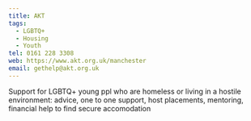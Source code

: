 ```yaml
---
title: AKT
tags:
  - LGBTQ+
  - Housing
  - Youth
tel: 0161 228 3308
web: https://www.akt.org.uk/manchester
email: gethelp@akt.org.uk
---
```

Support for LGBTQ+ young ppl who are homeless or living in a hostile environment: advice, one to one support, host placements, mentoring, financial help to find secure accomodation
